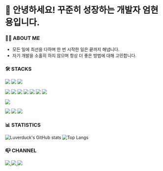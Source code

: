 # :wave: 안녕하세요! 꾸준히 성장하는 개발자 엄현용입니다. 

### 💁‍♂️ ABOUT ME
- 모든 일에 최선을 다하며 한 번 시작한 일은 끝까지 해냅니다.
- 자기 개발을 소홀히 하지 않으며 항상 더 좋은 방법에 대해 고민합니다.

### 🛠️ STACKS

<img src="https://img.shields.io/badge/JAVA-007396?style=flat-squire&logo=java&logoColor=white"> <img src="https://img.shields.io/badge/spring-6DB33F?style=flat-squire&logo=springboot&logoColor=white"> <img src="https://img.shields.io/badge/mybatis-000000?style=flat-squire&logo=mybatis&logoColor=white"> 

<img src="https://img.shields.io/badge/html5-E34F26?style=flat-squire&logo=html5&logoColor=white"> <img src="https://img.shields.io/badge/css-1572B6?style=flat-squire&logo=css3&logoColor=white"> <img src="https://img.shields.io/badge/javascript-F7DF1E?style=flat-squire&logo=javascript&logoColor=black"> <img src="https://img.shields.io/badge/bootstrap-7952B3?style=flat-squire&logo=bootstrap&logoColor=white"> <img src="https://img.shields.io/badge/jquery-0769AD?style=flat-squire&logo=jquery&logoColor=white"> <img src="https://img.shields.io/badge/axios-5A29E4?style=flat-squire&logo=axios&logoColor=white"> <img src="https://img.shields.io/badge/fontawesome-528DD7?style=flat-squire&logo=fontawesome&logoColor=white">

<img src="https://img.shields.io/badge/oracle-F80000?style=flat-squire&logo=oracle&logoColor=white">

<img src="https://img.shields.io/badge/eclipse-2C2255?style=flat-squire&logo=eclipse&logoColor=white"> <img src="https://img.shields.io/badge/visualstudiocode-007ACC?style=flat-squire&logo=visualstudiocode&logoColor=white"> <img src="https://img.shields.io/badge/github-181717?style=flat-squire&logo=github&logoColor=white"> 

### :bar_chart: STATISTICS
![Luverduck's GitHub stats](https://github-readme-stats.vercel.app/api?username=Luverduck&&show_icons=true&theme=aura&count_private=true) ![Top Langs](https://github-readme-stats.vercel.app/api/top-langs/?username=Luverduck&layout=compact&theme=aura)

### :mailbox_closed: CHANNEL
<a href = "https://hyekko92.notion.site/EOM-HYUN-YONG-e906b01f29db48deb9c95c602980a83e">
  <img src="https://img.shields.io/badge/Notion-000000?style=flat-squire&logo=notion&logoColor=white"> 
</a> 
<a href = "https://floating-branch.tistory.com/">
  <img src="https://img.shields.io/badge/Tistory-E34F26?style=flat-squire&logo=tistory&logoColor=white"> 
</a> 
<a href = "">
  <img src="https://img.shields.io/badge/hyekko92@gmail.com-E34F26?style=flat-squire&logo=gmail&logoColor=white"> 
</a
